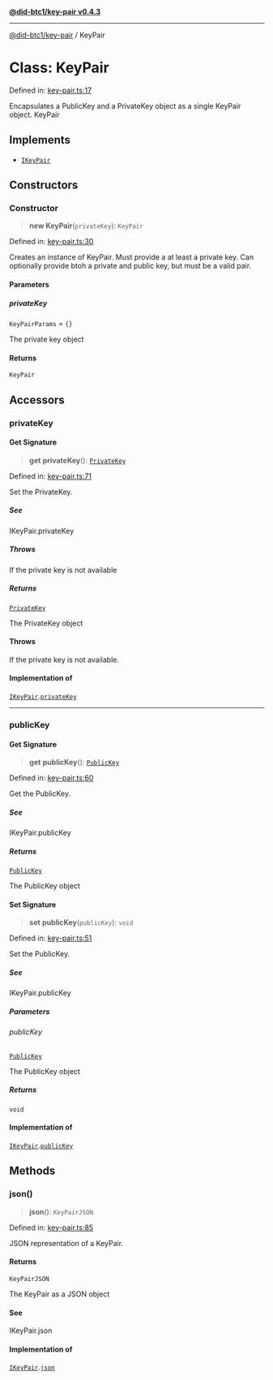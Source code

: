 [**@did-btc1/key-pair v0.4.3**](../README.md)

***

[@did-btc1/key-pair](../globals.md) / KeyPair

# Class: KeyPair

Defined in: [key-pair.ts:17](https://github.com/jintekc/did-btc1-js/blob/9b649231f8bcea8c1911a9bbc579d27a54fe8a3f/packages/key-pair/src/key-pair.ts#L17)

Encapsulates a PublicKey and a PrivateKey object as a single KeyPair object.
 KeyPair

## Implements

- [`IKeyPair`](../interfaces/IKeyPair.md)

## Constructors

### Constructor

> **new KeyPair**(`privateKey`): `KeyPair`

Defined in: [key-pair.ts:30](https://github.com/jintekc/did-btc1-js/blob/9b649231f8bcea8c1911a9bbc579d27a54fe8a3f/packages/key-pair/src/key-pair.ts#L30)

Creates an instance of KeyPair. Must provide a at least a private key.
Can optionally provide btoh a private and public key, but must be a valid pair.

#### Parameters

##### privateKey

`KeyPairParams` = `{}`

The private key object

#### Returns

`KeyPair`

## Accessors

### privateKey

#### Get Signature

> **get** **privateKey**(): [`PrivateKey`](PrivateKey.md)

Defined in: [key-pair.ts:71](https://github.com/jintekc/did-btc1-js/blob/9b649231f8bcea8c1911a9bbc579d27a54fe8a3f/packages/key-pair/src/key-pair.ts#L71)

Set the PrivateKey.

##### See

IKeyPair.privateKey

##### Throws

If the private key is not available

##### Returns

[`PrivateKey`](PrivateKey.md)

The PrivateKey object

#### Throws

If the private key is not available.

#### Implementation of

[`IKeyPair`](../interfaces/IKeyPair.md).[`privateKey`](../interfaces/IKeyPair.md#privatekey)

***

### publicKey

#### Get Signature

> **get** **publicKey**(): [`PublicKey`](PublicKey.md)

Defined in: [key-pair.ts:60](https://github.com/jintekc/did-btc1-js/blob/9b649231f8bcea8c1911a9bbc579d27a54fe8a3f/packages/key-pair/src/key-pair.ts#L60)

Get the PublicKey.

##### See

IKeyPair.publicKey

##### Returns

[`PublicKey`](PublicKey.md)

The PublicKey object

#### Set Signature

> **set** **publicKey**(`publicKey`): `void`

Defined in: [key-pair.ts:51](https://github.com/jintekc/did-btc1-js/blob/9b649231f8bcea8c1911a9bbc579d27a54fe8a3f/packages/key-pair/src/key-pair.ts#L51)

Set the PublicKey.

##### See

IKeyPair.publicKey

##### Parameters

###### publicKey

[`PublicKey`](PublicKey.md)

The PublicKey object

##### Returns

`void`

#### Implementation of

[`IKeyPair`](../interfaces/IKeyPair.md).[`publicKey`](../interfaces/IKeyPair.md#publickey)

## Methods

### json()

> **json**(): `KeyPairJSON`

Defined in: [key-pair.ts:85](https://github.com/jintekc/did-btc1-js/blob/9b649231f8bcea8c1911a9bbc579d27a54fe8a3f/packages/key-pair/src/key-pair.ts#L85)

JSON representation of a KeyPair.

#### Returns

`KeyPairJSON`

The KeyPair as a JSON object

#### See

IKeyPair.json

#### Implementation of

[`IKeyPair`](../interfaces/IKeyPair.md).[`json`](../interfaces/IKeyPair.md#json)
